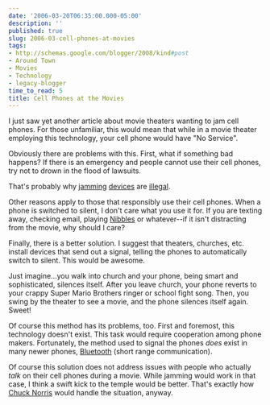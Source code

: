 ```yaml
---
date: '2006-03-20T06:35:00.000-05:00'
description: ''
published: true
slug: 2006-03-cell-phones-at-movies
tags:
- http://schemas.google.com/blogger/2008/kind#post
- Around Town
- Movies
- Technology
- legacy-blogger
time_to_read: 5
title: Cell Phones at the Movies
---
```


I just saw yet another article about movie theaters wanting to jam cell phones. For those unfamiliar, this would mean that while in a movie theater employing this technology, your cell phone would have "No Service".

Obviously there are problems with this. First, what if something bad happens? If there is an emergency and people cannot use their cell phones, try not to drown in the flood of lawsuits.

That's probably why <a href="http://www.cellantenna.com/CJAM/cjam.htm">jamming</a> <a href="http://www.globalgadgetuk.com/Personal.htm">devices</a> are <a href="http://wireless.fcc.gov/services/index.htm?job=operations_2&amp;id=cellular">illegal</a>.

Other reasons apply to those that responsibly use their cell phones. When a phone is switched to silent, I don't care what you use it for. If you are texting away, checking email, playing <a href="http://www.thepcmanwebsite.com/media/nibbles/">Nibbles</a> or whatever--if it isn't distracting from the movie, why should I care?

Finally, there is a better solution. I suggest that theaters, churches, etc. install devices that send out a signal, telling the phones to automatically switch to silent. This would be awesome.

Just imagine...you walk into church and your phone, being smart and sophisticated, silences itself. After you leave church, your phone reverts to your crappy Super Mario Brothers ringer or school fight song. Then, you swing by the theater to see a movie, and the phone silences itself again. Sweet!

Of course this method has its problems, too. First and foremost, this technology doesn't exist. This task would require cooperation among phone makers. Fortunately, the method used to signal the phones <em>does</em> exist in many newer phones, <a href="http://www.howstuffworks.com/bluetooth.htm">Bluetooth</a> (short range communication).

Of course this solution does not address issues with people who actually <em>talk</em> on their cell phones during a movie. While jamming would work in that case, I think a swift kick to the temple would be better. That's exactly how <a href="http://www.chucknorrisfacts.com/">Chuck Norris</a> would handle the situation, anyway.